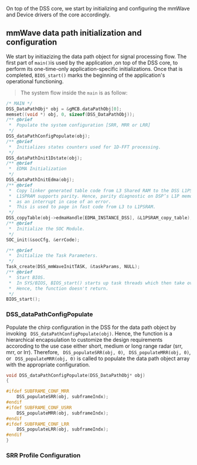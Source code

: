 On top of the DSS core, we start by initializing and configuring the mmWave and Device drivers of the core accordingly.

## mmWave data path initialization and configuration

We start by initiazizing the data path object for signal processing flow.
The first part of ```main()```is used by the application ,on top of the DSS core, to perform its one-time-only application-specific initializations. Once that is completed, ```BIOS_start()``` marks the beginning of the application's operational functioning.

> The system flow inside the ```main``` is as follow:

``` C 
/* MAIN */ 
DSS_DataPathObj* obj = &gMCB.dataPathObj[0];
memset((void *) obj, 0, sizeof(DSS_DataPathObj));
/** @brief
 *	Populate the system configuration [SRR, MRR or LRR]
 */
DSS_dataPathConfigPopulate(obj);			
/** @brief
 *	Initializes states counters used for 1D-FFT processing.
 */
DSS_dataPathInit1Dstate(obj);				
/** @brief
 *	EDMA Initialization
 */
DSS_dataPathInitEdma(obj); 
/** @brief
 *	Copy linker generated table code from L3 Shared RAM to the DSS L1PSRAM using EDMA.
 *	L1SPRAM supports parity. Hence, parity diagnostic on DSP’s L1P memory is reported to the CPU
 *	as an interrupt in case of an error.
 *	This is used to page in fast code from L3 to L1PSRAM.
 */
DSS_copyTable(obj->edmaHandle[EDMA_INSTANCE_DSS], &L1PSRAM_copy_table);
/** @brief
 *  Initialize the SOC Module.
 */
SOC_init(&socCfg, &errCode);

/** @brief
 *  Initialize the Task Parameters. 
 */
Task_create(DSS_mmWaveInitTASK, &taskParams, NULL);
/** @brief
 * 	Start BIOS. 
 *	In SYS/BIOS, BIOS_start() starts up task threads which then take over the application's flow of execution.
 *	Hence, the function doesn't return.
 */
BIOS_start();
```

### DSS_dataPathConfigPopulate

Populate the chirp configuration in the DSS for the data path object by invoking ``` DSS_dataPathConfigPopulate(obj)```. Hence, the function is a hierarchical encapsulation to customize the design requirements accoroding to the use case either short, medium or long range radar (srr, mrr, or lrr). Therefore, ``` DSS_populateSRR(obj, 0)```, ``` DSS_populateMRR(obj, 0)```, or ``` DSS_populateMRR(obj, 0)``` is called to populate the data path object array with the appropriate configuration. 
``` C
void DSS_dataPathConfigPopulate(DSS_DataPathObj* obj)
{

#ifdef SUBFRAME_CONF_MRR
	DSS_populateSRR(obj, subframeIndx);
#endif 
#ifdef SUBFRAME_CONF_USRR
	DSS_populateMRR(obj, subframeIndx);
#endif
#ifdef SUBFRAME_CONF_LRR
	DSS_populateLRR(obj, subframeIndx);
#endif
}
```

### SRR Profile Configuration




